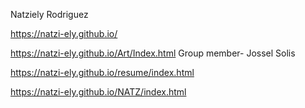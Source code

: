 Natziely Rodriguez

https://natzi-ely.github.io/

https://natzi-ely.github.io/Art/Index.html
Group member- Jossel Solis

https://natzi-ely.github.io/resume/index.html

https://natzi-ely.github.io/NATZ/index.html
